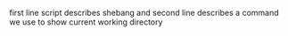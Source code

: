 first line script describes shebang and second line describes a command we use to show current working directory
